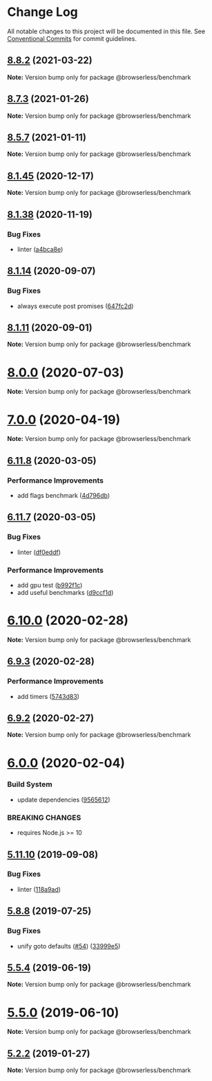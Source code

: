 # Change Log

All notable changes to this project will be documented in this file.
See [Conventional Commits](https://conventionalcommits.org) for commit guidelines.

## [8.8.2](https://github.com/microlinkhq/browserless/compare/v8.8.1...v8.8.2) (2021-03-22)

**Note:** Version bump only for package @browserless/benchmark





## [8.7.3](https://github.com/microlinkhq/browserless/tree/master/packages/benchmark/compare/v8.7.2...v8.7.3) (2021-01-26)

**Note:** Version bump only for package @browserless/benchmark





## [8.5.7](https://github.com/microlinkhq/browserless/tree/master/packages/benchmark/compare/v8.5.6...v8.5.7) (2021-01-11)

**Note:** Version bump only for package @browserless/benchmark





## [8.1.45](https://github.com/microlinkhq/browserless/tree/master/packages/benchmark/compare/v8.1.44...v8.1.45) (2020-12-17)

**Note:** Version bump only for package @browserless/benchmark





## [8.1.38](https://github.com/microlinkhq/browserless/tree/master/packages/benchmark/compare/v8.1.37...v8.1.38) (2020-11-19)


### Bug Fixes

* linter ([a4bca8e](https://github.com/microlinkhq/browserless/tree/master/packages/benchmark/commit/a4bca8e52d4b6c79f6d8f9b56312b16415ac6470))





## [8.1.14](https://github.com/microlinkhq/browserless/tree/master/packages/benchmark/compare/v8.1.13...v8.1.14) (2020-09-07)


### Bug Fixes

* always execute post promises ([647fc2d](https://github.com/microlinkhq/browserless/tree/master/packages/benchmark/commit/647fc2dd705b97a68006adce4b3c3bdaf9b13042))





## [8.1.11](https://github.com/microlinkhq/browserless/tree/master/packages/benchmark/compare/v8.1.10...v8.1.11) (2020-09-01)

**Note:** Version bump only for package @browserless/benchmark





# [8.0.0](https://github.com/microlinkhq/browserless/tree/master/packages/benchmark/compare/v7.6.4...v8.0.0) (2020-07-03)

**Note:** Version bump only for package @browserless/benchmark





# [7.0.0](https://github.com/microlinkhq/browserless/tree/master/packages/benchmark/compare/v6.14.4...v7.0.0) (2020-04-19)

**Note:** Version bump only for package @browserless/benchmark





## [6.11.8](https://github.com/microlinkhq/browserless/tree/master/packages/benchmark/compare/v6.11.7...v6.11.8) (2020-03-05)


### Performance Improvements

* add flags benchmark ([4d796db](https://github.com/microlinkhq/browserless/tree/master/packages/benchmark/commit/4d796db11c90c001625497a3bfee2dc51fb50ef3))





## [6.11.7](https://github.com/microlinkhq/browserless/tree/master/packages/benchmark/compare/v6.11.6...v6.11.7) (2020-03-05)


### Bug Fixes

* linter ([df0eddf](https://github.com/microlinkhq/browserless/tree/master/packages/benchmark/commit/df0eddf223a28d2b900c136c9f223fbbcf58e4f6))


### Performance Improvements

* add gpu test ([b992f1c](https://github.com/microlinkhq/browserless/tree/master/packages/benchmark/commit/b992f1c00222939d6d127c7aba524aced380a622))
* add useful benchmarks ([d9ccf1d](https://github.com/microlinkhq/browserless/tree/master/packages/benchmark/commit/d9ccf1dcfbb87f481271fb2a2dda3972a3478205))





# [6.10.0](https://github.com/microlinkhq/browserless/tree/master/packages/benchmark/compare/v6.9.3...v6.10.0) (2020-02-28)

**Note:** Version bump only for package @browserless/benchmark





## [6.9.3](https://github.com/microlinkhq/browserless/tree/master/packages/benchmark/compare/v6.9.2...v6.9.3) (2020-02-28)


### Performance Improvements

* add timers ([5743d83](https://github.com/microlinkhq/browserless/tree/master/packages/benchmark/commit/5743d83e3a8584f068006f5da92237120a3307ce))





## [6.9.2](https://github.com/microlinkhq/browserless/tree/master/packages/benchmark/compare/v6.9.1...v6.9.2) (2020-02-27)

**Note:** Version bump only for package @browserless/benchmark





# [6.0.0](https://github.com/microlinkhq/browserless/tree/master/packages/benchmark/compare/v5.22.1...v6.0.0) (2020-02-04)


### Build System

* update dependencies ([9565612](https://github.com/microlinkhq/browserless/tree/master/packages/benchmark/commit/956561290aad05cca7b090b53a50f601bae20a67))


### BREAKING CHANGES

* requires Node.js >= 10





## [5.11.10](https://github.com/microlinkhq/browserless/tree/master/packages/benchmark/compare/v5.11.9...v5.11.10) (2019-09-08)


### Bug Fixes

* linter ([118a9ad](https://github.com/microlinkhq/browserless/tree/master/packages/benchmark/commit/118a9ad))





## [5.8.8](https://github.com/microlinkhq/browserless/tree/master/packages/benchmark/compare/v5.8.7...v5.8.8) (2019-07-25)


### Bug Fixes

* unify goto defaults ([#54](https://github.com/microlinkhq/browserless/tree/master/packages/benchmark/issues/54)) ([33999e5](https://github.com/microlinkhq/browserless/tree/master/packages/benchmark/commit/33999e5))





## [5.5.4](https://github.com/microlinkhq/browserless/tree/master/packages/benchmark/compare/v5.5.3...v5.5.4) (2019-06-19)

**Note:** Version bump only for package @browserless/benchmark





# [5.5.0](https://github.com/microlinkhq/browserless/tree/master/packages/benchmark/compare/v5.4.1...v5.5.0) (2019-06-10)

**Note:** Version bump only for package @browserless/benchmark





## [5.2.2](https://github.com/microlinkhq/browserless/tree/master/packages/benchmark/compare/v5.2.1...v5.2.2) (2019-01-27)

**Note:** Version bump only for package @browserless/benchmark
